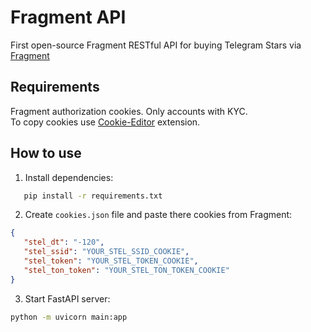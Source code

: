 # Fragment API
First open-source Fragment RESTful API for buying Telegram Stars via [Fragment](https://fragment.com)

## Requirements
Fragment authorization cookies. Only accounts with KYC.  
To copy cookies use [Cookie-Editor](https://chromewebstore.google.com/detail/cookie-editor/hlkenndednhfkekhgcdicdfddnkalmdm_) extension.

## How to use
1. Install dependencies:
```bash
   pip install -r requirements.txt
```

2. Create `cookies.json` file and paste there cookies from Fragment:
```json
{
   "stel_dt": "-120",
   "stel_ssid": "YOUR_STEL_SSID_COOKIE",
   "stel_token": "YOUR_STEL_TOKEN_COOKIE",
   "stel_ton_token": "YOUR_STEL_TON_TOKEN_COOKIE"
}
```

3. Start FastAPI server:
```bash
python -m uvicorn main:app
```
